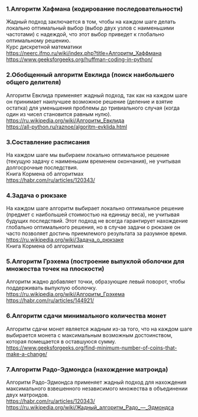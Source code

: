 ### **1.Алгоритм Хафмана (кодирование последовательности)**  
Жадный подход заключается в том, чтобы на каждом шаге делать локально оптимальный выбор (выбор двух узлов с наименьшими частотами) с надеждой, что этот выбор приведет к глобально оптимальному решению.  
Курс дискретной математики  
https://neerc.ifmo.ru/wiki/index.php?title=Алгоритм_Хаффмана
https://www.geeksforgeeks.org/huffman-coding-in-python/  
### **2.Обобщенный алгоритм Евклида (поиск наибольшего общего делителя)**  
Алгоритм Евклида применяет жадный подход, так как на каждом шаге он принимает наилучшее возможное решение (деление и взятие остатка) для уменьшения проблемы до тривиального случая (когда один из чисел становится равным нулю).  
https://ru.wikipedia.org/wiki/Алгоритм_Евклида  
https://all-python.ru/raznoe/algoritm-evklida.html  
### **3.Составление расписания**  
На каждом шаге мы выбираем локально оптимальное решение (текущую задачу с наименьшим временем окончания), не учитывая долгосрочные последствия.  
Книга Кормена об алгоритмах  
https://habr.com/ru/articles/120343/  
### **4.Задача о рюкзаке**  
На каждом шаге алгоритм выбирает локально оптимальное решение (предмет с наибольшей стоимостью на единицу веса), не учитывая будущих последствий. Этот подход не всегда гарантирует нахождение глобально оптимального решения, но в случае задачи о рюкзаке он часто позволяет достичь приемлемого результата за разумное время.  
https://ru.wikipedia.org/wiki/Задача_о_рюкзаке  
Книга Кормена об алгоритмах  
### **5.Алгоритм Грэхема (построение выпуклой оболочки для множества точек на плоскости)**  
Алгоритм жадно добавляет точки, образующие левый поворот, чтобы поддерживать выпуклую оболочку.  
https://ru.wikipedia.org/wiki/Алгоритм_Грэхема  
https://habr.com/ru/articles/144921/  
### **6.Алгоритм сдачи минимального количества монет**  
Алгоритм сдачи монет является жадным из-за того, что на каждом шаге выбирается монета с максимальным возможным достоинством, которая помещается в оставшуюся сумму.  
https://www.geeksforgeeks.org/find-minimum-number-of-coins-that-make-a-change/  
### **7.Алгоритм Радо-Эдмондса (нахождение матроида)**  
Алгоритм Радо-Эдмондса применяет жадный подход для нахождения максимального взвешенного независимого множества в объединении двух матроидов.  
https://habr.com/ru/articles/120343/  
https://ru.wikipedia.org/wiki/Жадный_алгоритм_Радо_—_Эдмондса  
